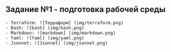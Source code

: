 ## Задание №1 - подготовка рабочей среды 
    - Terraform: ![Терраформ] (img/terraform.png)
    - Bash: ![bash] (img/bash.png)
    - Markdown: ![markdown] (img/markdown.png)
    - Yaml: ![Yaml] (img/yaml.png)
    - Jsonnet: ![Jsonnet] (img/jsonnet.png)
